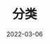 ---
title: "分类"
date: 2022-03-06
layout: "archives"
slug: "archives"
menu:
    main:
        weight: 2
        params: 
            icon: archives
---